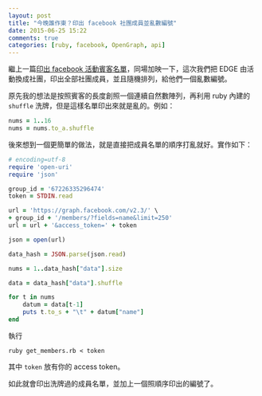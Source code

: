 ```yaml
---
layout: post
title: "今晚誰作東？印出 facebook 社團成員並亂數編號"
date: 2015-06-25 15:22
comments: true
categories: [ruby, facebook, OpenGraph, api]
---
```

繼上一篇[印出 facebook 活動賓客名單](http://blog.ponan.li/post/2015/06/25/get-facebook-event-attendees-with-opengraph-api "誰來晚餐？印出 facebook 活動賓客名單")，同場加映一下，這次我們把 EDGE 由活動換成社團，印出全部社團成員，並且隨機排列，給他們一個亂數編號。

原先我的想法是按照賓客的長度創照一個連續自然數陣列，再利用 ruby 內建的 `shuffle` 洗牌，但是這樣名單印出來就是亂的。例如：

``` ruby
nums = 1..16
nums = nums.to_a.shuffle
```

後來想到一個更簡單的做法，就是直接把成員名單的順序打亂就好。實作如下：

``` ruby list_members.rb
# encoding=utf-8 
require 'open-uri'
require 'json'

group_id = '67226335296474'
token = STDIN.read

url = 'https://graph.facebook.com/v2.3/' \
+ group_id + '/members/?fields=name&limit=250'
url = url + '&access_token=' + token

json = open(url)

data_hash = JSON.parse(json.read)

nums = 1..data_hash["data"].size

data = data_hash["data"].shuffle

for t in nums
	datum = data[t-1]
	puts t.to_s + "\t" + datum["name"]
end
```

執行
``` shell
ruby get_members.rb < token
```
其中 `token` 放有你的 access token。

如此就會印出洗牌過的成員名單，並加上一個照順序印出的編號了。
	
